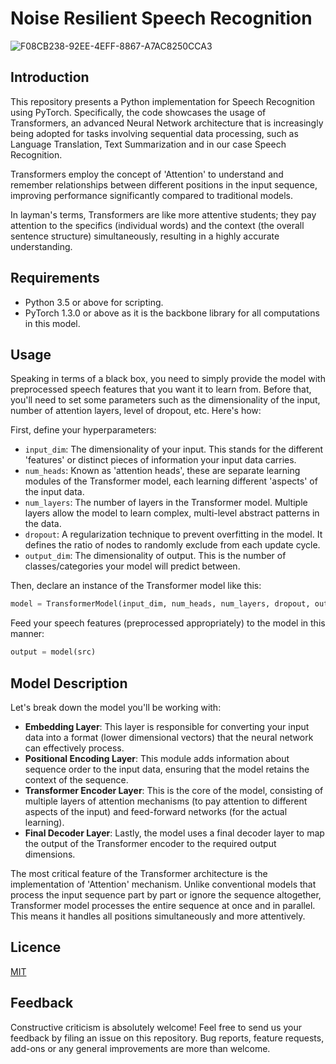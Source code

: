 # Noise Resilient Speech Recognition


![F08CB238-92EE-4EFF-8867-A7AC8250CCA3](https://github.com/parniaaghaalipour/Noise-Resilient-Speech-Recognition/assets/141918224/6558748b-292f-46cd-b09b-79e84be1c4b7)


## Introduction

This repository presents a Python implementation for Speech Recognition using PyTorch. Specifically, the code showcases the usage of Transformers, an advanced Neural Network architecture that is increasingly being adopted for tasks involving sequential data processing, such as Language Translation, Text Summarization and in our case Speech Recognition.

Transformers employ the concept of 'Attention' to understand and remember relationships between different positions in the input sequence, improving performance significantly compared to traditional models. 

In layman's terms, Transformers are like more attentive students; they pay attention to the specifics (individual words) and the context (the overall sentence structure) simultaneously, resulting in a highly accurate understanding.


## Requirements
- Python 3.5 or above for scripting.
- PyTorch 1.3.0 or above as it is the backbone library for all computations in this model.

## Usage

Speaking in terms of a black box, you need to simply provide the model with preprocessed speech features that you want it to learn from. Before that, you'll need to set some parameters such as the dimensionality of the input, number of attention layers, level of dropout, etc. Here's how:

First, define your hyperparameters: 
- `input_dim`: The dimensionality of your input. This stands for the different 'features' or distinct pieces of information your input data carries.
- `num_heads`: Known as 'attention heads', these are separate learning modules of the Transformer model, each learning different 'aspects' of the input data.
- `num_layers`: The number of layers in the Transformer model. Multiple layers allow the model to learn complex, multi-level abstract patterns in the data.
- `dropout`: A regularization technique to prevent overfitting in the model. It defines the ratio of nodes to randomly exclude from each update cycle.
- `output_dim`: The dimensionality of output. This is the number of classes/categories your model will predict between.

Then, declare an instance of the Transformer model like this:

```python
model = TransformerModel(input_dim, num_heads, num_layers, dropout, output_dim).to(device)
```

Feed your speech features (preprocessed appropriately) to the model in this manner:

```python
output = model(src)
```

## Model Description

Let's break down the model you'll be working with:

- **Embedding Layer**: This layer is responsible for converting your input data into a format (lower dimensional vectors) that the neural network can effectively process.
- **Positional Encoding Layer**: This module adds information about sequence order to the input data, ensuring that the model retains the context of the sequence.
- **Transformer Encoder Layer**: This is the core of the model, consisting of multiple layers of attention mechanisms (to pay attention to different aspects of the input) and feed-forward networks (for the actual learning).
- **Final Decoder Layer**: Lastly, the model uses a final decoder layer to map the output of the Transformer encoder to the required output dimensions.

The most critical feature of the Transformer architecture is the implementation of 'Attention' mechanism. Unlike conventional models that process the input sequence part by part or ignore the sequence altogether, Transformer model processes the entire sequence at once and in parallel. This means it handles all positions simultaneously and more attentively.

## Licence
[MIT](https://choosealicense.com/licenses/mit/)

## Feedback

Constructive criticism is absolutely welcome! Feel free to send us your feedback by filing an issue on this repository. Bug reports, feature requests, add-ons or any general improvements are more than welcome.
